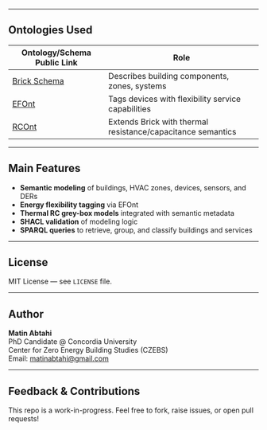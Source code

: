 
---

## Ontologies Used

| Ontology/Schema Public Link| Role |
|-----------------|------|
| [Brick Schema](https://brickschema.org) | Describes building components, zones, systems |
| [EFOnt](https://github.com/LBNL-ETA/EnergyFlexibilityOntology) | Tags devices with flexibility service capabilities |
| [RCOnt](https://github.com/matinabtahi/OperationalDigitalTwinning/blob/main/RCOnt.ttl) | Extends Brick with thermal resistance/capacitance semantics |

---

## Main Features

- **Semantic modeling** of buildings, HVAC zones, devices, sensors, and DERs
- **Energy flexibility tagging** via EFOnt
- **Thermal RC grey-box models** integrated with semantic metadata
- **SHACL validation** of modeling logic
- **SPARQL queries** to retrieve, group, and classify buildings and services

---

## License

MIT License — see `LICENSE` file.

---

## Author

**Matin Abtahi**  
PhD Candidate @ Concordia University  
Center for Zero Energy Building Studies (CZEBS)  
Email: matinabtahi@gmail.com

---

## Feedback & Contributions

This repo is a work-in-progress.
Feel free to fork, raise issues, or open pull requests! 
